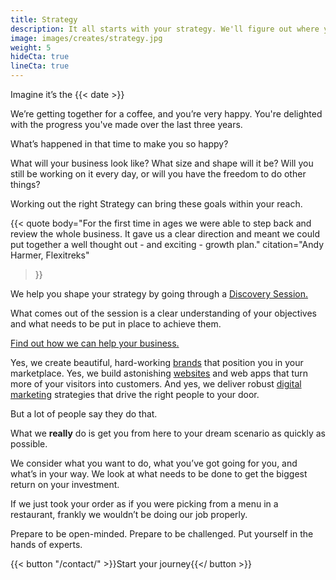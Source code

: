 ```yaml
---
title: Strategy
description: It all starts with your strategy. We'll figure out where you want to go with your business, and what needs to be put in place to get you there.
image: images/creates/strategy.jpg
weight: 5
hideCta: true
lineCta: true
---
```


Imagine it’s the {{< date >}}

We’re getting together for a coffee, and you’re very happy. You're delighted with the progress you've made over the last three years. 

What’s happened in that time to make you so happy?

What will your business look like? What size and shape will it be? Will you still be working on it every day, or will you have the freedom to do other things?

Working out the right Strategy can bring these goals within your reach.

{{< quote
	body="For the first time in ages we were able to step back and review the whole business. It gave us a clear direction and meant we could put together a well thought out - and exciting - growth plan."
	citation="Andy Harmer, Flexitreks"
>}}

We help you shape your strategy by going through a [Discovery Session.](/discovery)

What comes out of the session is a clear understanding of your objectives and what needs to be put in place to achieve them.

[Find out how we can help your business.](/contact)

Yes, we create beautiful, hard-working [brands](/creates/brand/) that position you in your marketplace. Yes, we build astonishing [websites](/creates/web/) and web apps that turn more of your visitors into customers. And yes, we deliver robust [digital marketing](/creates/online-marketing/) strategies that drive the right people to your door.

But a lot of people say they do that.

What we **really** do is get you from here to your dream scenario as quickly as possible.

We consider what you want to do, what you’ve got going for you, and what’s in your way. We look at what needs to be done to get the biggest return on your investment.

If we just took your order as if you were picking from a menu in a restaurant, frankly we wouldn’t be doing our job properly.

Prepare to be open-minded. Prepare to be challenged. Put yourself in the hands of experts.

{{< button "/contact/" >}}Start your journey{{</ button >}}

